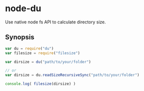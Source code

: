 node-du
=======
Use native node fs API to calculate directory size.

Synopsis
--------


```javascript
var du = require("du")
var filesize = require("filesize")

var dirsize = du("path/to/your/folder")

// or
var dirsize = du.readSizeRecursiveSync("path/to/your/folder")

console.log( filesize(dirsize) )
```


